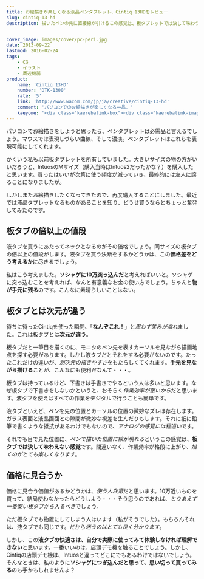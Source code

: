 ```yaml
---
title: お絵描きが楽しくなる液晶ペンタブレット、Cintiq 13HDをレビュー
slug: cintiq-13-hd
description: 描いたペンの先に直接線が引けるこの感覚は、板タブレットでは決して味わうことのできない感覚です。格段に作業効率が上がりますし、お絵描きが楽しくなってきます。迷っている人はソシャゲにつぎ込んだと思って、思い切って買ってみてはいかがでしょうか。


cover_image: images/cover/pc-peri.jpg
date: 2013-09-22
lastmod: 2016-02-24
tags: 
    - CG
    - イラスト
    - 周辺機器
product:
    name: 'Cintiq 13HD'
    number: 'DTK-1300'
    rate: '5'
    link: 'http://www.wacom.com/jp/ja/creative/cintiq-13-hd'
    comment: 'パソコンでのお絵描きが楽しくなる一品。'
    kaeyome: '<div class="kaerebalink-box"><div class="kaerebalink-image"><a href="http://www.amazon.co.jp/exec/obidos/ASIN/B00BQ6YDAA/illusionspace-22/ref=nosim/" rel="nofollow" target="_blank"><img src="http://ecx.images-amazon.com/images/I/41IyYb--jAL._SL160_.jpg" style="border: none;" /></a></div><div class="kaerebalink-info"><div class="kaerebalink-name"><a href="http://www.amazon.co.jp/exec/obidos/ASIN/B00BQ6YDAA/illusionspace-22/ref=nosim/" rel="nofollow" target="_blank">Wacom 液晶ペンタブレット 13.3フルHD液晶 Cintiq 13HD DTK-1300/K0</a><div class="kaerebalink-powered-date">posted with <a href="http://kaereba.com" rel="nofollow" target="_blank">カエレバ</a></div></div><div class="kaerebalink-detail"> ワコム 2013-04-05    </div><div class="kaerebalink-link1"><div class="shoplinkamazon"><a href="http://www.amazon.co.jp/gp/search?keywords=DTK-1300%2FK0&__mk_ja_JP=%83J%83%5E%83J%83i&tag=illusionspace-22" rel="nofollow" target="_blank" title="アマゾン" >Amazonで購入</a></div><div class="shoplinkrakuten"><a href="http://hb.afl.rakuten.co.jp/hgc/0e95387f.f2aef20d.0e953880.25e412bd/?pc=http%3A%2F%2Fsearch.rakuten.co.jp%2Fsearch%2Fmall%2FDTK-1300%252FK0%2F-%2Ff.1-p.1-s.1-sf.0-st.A-v.2%3Fx%3D0%26scid%3Daf_ich_link_urltxt%26m%3Dhttp%3A%2F%2Fm.rakuten.co.jp%2F" rel="nofollow" target="_blank" title="楽天市場" >楽天市場で購入</a></div></div></div><div class="booklink-footer" style="clear: left"></div></div>'
---
```


パソコンでお絵描きをしようと思ったら、ペンタブレットは必需品と言えるでしょう。マウスでは表現しづらい曲線、そして濃淡。ペンタブレットはこれらを表現可能にしてくれます。

かくいう私も以前板タブレットを所有していました。大きいサイズの物の方がいいだろうと、IntuosのMサイズ（購入当時はIntuos2だったかな？）を購入したと思います。買ったはいいが次第に使う頻度が減っていき、最終的には友人に譲ることになりましたが。

しかしまたお絵描きしたくなってきたので、再度購入することにしました。最近では液晶タブレットなるものがあることを知り、どうせ買うならとちょっと奮発してみたのです。


## 板タブの倍以上の値段


液タブを買うにあたってネックとなるのがその価格でしょう。同サイズの板タブの倍以上の値段がします。液タブを買う決断をするかどうかは、この<strong>価格差をどう考えるか</strong>に尽きるでしょう。

私はこう考えました。<strong>ソシャゲに10万突っ込んだ</strong>と考えればいいと。ソシャゲに突っ込むことを考えれば、なんと有意義なお金の使い方でしょう。ちゃんと<strong>物が手元に残る</strong>のです。こんなに素晴らしいことはない。


## 板タブとは次元が違う


待ちに待ったCintiqを使った瞬間、「<strong>なんぞこれ！</strong>」と<em>思わず笑みが溢れ</em>ました。これは板タブとは<strong>次元が違う</strong>。

板タブだと一筆目を描くのに、モニタのペン先を表すカーソルを見ながら描画地点を探す必要があります。しかし液タブだとそれをする必要がないのです。たったこれだけの違いが、<em>別次元の描きやすさ</em>をもたらしくてくれます。<strong>手元を見ながら描ける</strong>ことが、こんなにも便利だなんて・・・。

板タブは持っているけど、下書きは手書きでやるという人は多いと思います。なぜ板タブで下書きをしないかというと、おそらく<em>作業効率が悪いから</em>だと思います。液タブを使えばすべての作業をデジタルで行うことも簡単です。

液タブといえど、ペンを先の位置とカーソルの位置の微妙なズレは存在します。ガラス表面と液晶画面との隙間が微妙な視差を生んだりもします。それに紙に鉛筆で書くような抵抗があるわけでもないので、<em>アナログの感覚には程遠い</em>です。

それでも目で見た位置に、<em>ペンで描いた位置に線が現れる</em>というこの感覚は、<strong>板タブでは決して味わえない感覚</strong>です。間違いなく、作業効率が格段に上がり、<em>描くのがとても楽しくなります</em>。


## 価格に見合うか


価格に見合う価値があるかどうかは、<em>使う人次第</em>だと思います。10万近いものを買って、結局使わなかったらどうしよう・・・そう思うのであれば、<em>とりあえず一番安い板タブから入るべき</em>でしょう。

ただ板タブでも物置にしてしまう人はいます（私がそうでした）。もちろんそれは、液タブでも同じです。だから<em>迷うのはとても良く分かります</em>。

しかし、この<strong>液タブの快適さは、自分で実際に使ってみて体験しなければ理解できない</strong>と思います。一番いいのは、店頭デモ機を触ることでしょう。しかし、Cintiqの店頭デモ機は、Intuosと違ってどこにでもあるわけではないでしょう。そんなときは、私のように<strong>ソシャゲにつぎ込んだと思って、思い切って買ってみる</strong>のも手かもしれませんよ？


  